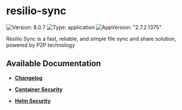 # resilio-sync

![Version: 8.0.7](https://img.shields.io/badge/Version-8.0.7-informational?style=flat-square) ![Type: application](https://img.shields.io/badge/Type-application-informational?style=flat-square) ![AppVersion: "2.7.2.1375"](https://img.shields.io/badge/AppVersion-"2.7.2.1375"-informational?style=flat-square)

Resilio Sync is a fast, reliable, and simple file sync and share solution, powered by P2P technology

## Available Documentation

- [**Changelog**](CHANGELOG)

- [**Container Security**](container-security)

- [**Helm Security**](helm-security)

